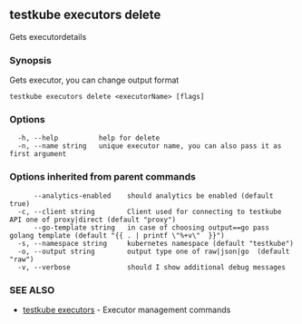 ## testkube executors delete

Gets executordetails

### Synopsis

Gets executor, you can change output format

```
testkube executors delete <executorName> [flags]
```

### Options

```
  -h, --help          help for delete
  -n, --name string   unique executor name, you can also pass it as first argument
```

### Options inherited from parent commands

```
      --analytics-enabled    should analytics be enabled (default true)
  -c, --client string        Client used for connecting to testkube API one of proxy|direct (default "proxy")
      --go-template string   in case of choosing output==go pass golang template (default "{{ . | printf \"%+v\"  }}")
  -s, --namespace string     kubernetes namespace (default "testkube")
  -o, --output string        output type one of raw|json|go  (default "raw")
  -v, --verbose              should I show additional debug messages
```

### SEE ALSO

* [testkube executors](testkube_executors.md)	 - Executor management commands

